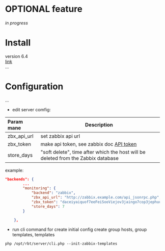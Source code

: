 #  OPTIONAL feature
###### in progress

# Install 
version 6.4   
[link](https://www.zabbix.com/download?zabbix=6.4&os_distribution=ubuntu&os_version=22.04&components=server_frontend_agent&db=pgsql&ws=nginx)   
... 

# Configuration
...

- edit server comfig:

| **Param mane**  | **Description**                                                                                                                                     |  
|:----------------|-----------------------------------------------------------------------------------------------------------------------------------------------------|
| zbx_api_url     | set zabbix api url                                                                                                                                  |
| zbx_token       | make api token, see zabbix doc [API token](https://www.zabbix.com/documentation/current/en/manual/web_interface/frontend_sections/users/api_tokens) |
| store_days      | "soft delete", time after which the host will be deleted from the Zabbix database                                                                   |
example:
```json
"backends": {
        ...
        "monitoring": {
            "backend": "zabbix",
            "zbx_api_url": "http://zabbix.example.com/api_jsonrpc.php",
            "zbx_token": "daceiyaiquof7eeFeiSooViejov3jaingo7cop3jephuu2ohz6aim0eigeezoh0J",
            "store_days": 7
        }

    },
````
- run cli command for create initial config
    create group hosts, group templates, templates
 ```shell
php /opt/rbt/server/cli.php --init-zabbix-templates
 ```